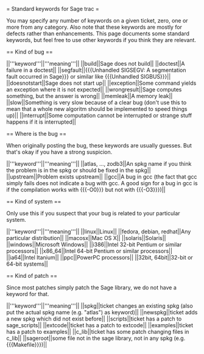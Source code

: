 = Standard keywords for Sage trac =

You may specify any number of keywords on a given ticket, zero, one or more from any category.
Also note that these keywords are mostly for defects rather than enhancements.
This page documents some standard keywords, but feel free to use other keywords if you think they are relevant.

== Kind of bug ==

||'''keyword'''||'''meaning'''||
||build||Sage does not build||
||doctest||A failure in a doctest||
||segfault||{{{Unhandled SIGSEGV: A segmentation fault occurred in Sage}}} or similar like {{{Unhandled SIGBUS}}}||
||doesnotstart||Sage does not start up||
||exception||Some command yields an exception where it is not expected||
||wrongresult||Sage computes something, but the answer is wrong||
||memleak||A memory leak||
||slow||Something is very slow because of a clear bug (don't use this to mean that a whole new algoritm should be implemented to speed things up)||
||interrupt||Some computation cannot be interrupted or strange stuff happens if it is interrupted||

== Where is the bug ==

When originally posting the bug, these keywords are usually guesses.  But that's okay if you have a strong suspicion.

||'''keyword'''||'''meaning'''||
||atlas, ..., zodb3||An spkg name if you think the problem is in the spkg or should be fixed in the spkg||
||upstream||Problem exists upstream||
||gcc||A bug in gcc (the fact that gcc simply fails does not indicate a bug with gcc.  A good sign for a bug in gcc is if the compilation works with {{{-O0}}} but not with {{{-O3}}})||

== Kind of system ==

Only use this if you suspect that your bug is related to your particular system.

||'''keyword'''||'''meaning'''||
||linux||Linux||
||fedora, debian, redhat||Any particular distribution||
||macosx||Mac OS X||
||solaris||Solaris||
||windows||Microsoft Windows||
||i386||Intel 32-bit Pentium or similar processors||
||x86_64||Intel 64-bit Pentium or similar processors||
||ia64||Intel Itanium||
||ppc||PowerPC processors||
||32bit, 64bit||32-bit or 64-bit systems||

== Kind of patch ==

Since most patches simply patch the Sage library, we do not have a keyword for that.

||'''keyword'''||'''meaning'''||
||spkg||ticket changes an existing spkg (also put the actual spkg name (e.g. "atlas") as keyword)||
||newspkg||ticket adds a new spkg which did not exist before||
||scripts||ticket has a patch to sage_scripts||
||extcode||ticket has a patch to extcode||
||examples||ticket has a patch to examples||
||c_lib||ticket has some patch changing files in c_lib||
||sageroot||some file not in the sage library, not in any spkg (e.g. {{{Makefile}}})||
